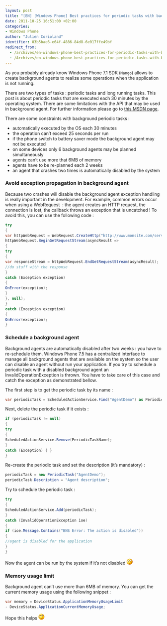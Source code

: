 ```yaml
---
layout: post
title: "[EN] [Windows Phone] Best practices for periodic tasks with background agents"
date: 2011-10-25 16:51:00 +02:00
categories:
- Windows Phone
author: "Julien Corioland"
identifier: 03b5bae6-e64f-4886-84d8-6e017ffe49bf
redirect_from:
  - /archives/en-windows-phone-best-practices-for-periodic-tasks-with-background-agents
  - /Archives/en-windows-phone-best-practices-for-periodic-tasks-with-background-agents
---
```


As you probably already know Windows Phone 7.1 SDK (`Mango`) allows to create background agents to realize some operations when the application is not running.

There are two types of tasks : periodic tasks and long running tasks. This post is about periodic tasks that are executed each 30 minutes by the operating system. There are some limitations with the API that may be used in background agent. For further information please go to [this MSDN page](http://msdn.microsoft.com/en-us/library/hh202962(v=VS.92).aspx).

There are some constraints with background periodic tasks :

- automatically executed by the OS each 30 minutes
- the operation can’t exceed 25 seconds per run
- if the phone switch to battery saver mode the background agent may not be executed
- on some devices only 6 background agents may be planned simultaneously
- agents can’t use more that 6MB of memory
- agents have to be re-planned each 2 weeks
- an agent that crashes two times is automatically disabled by the system

### Avoid exception propagation in background agent

Because two crashes will disable the background agent exception handling is really important in the development. For example, common errors occur when using a WebRequest  : the agent creates an HTTP request, the connection is lost, the callback throws an exception that is uncatched ! To avoid this, you can use the following code :

```csharp
try
{
var httpWebRequest = WebRequest.CreateHttp("http://www.monsite.com/service.aspx");
httpWebRequest.BeginGetRequestStream(asyncResult =>
{
try
{
var responseStream = httpWebRequest.EndGetRequestStream(asyncResult);
//do stuff with the response
}
catch (Exception exception)
{
OnError(exception);
}
}, null);
}
catch (Exception exception)
{
OnError(exception);
}
```

### Schedule a background agent

Background agents are automatically disabled after two weeks : you have to re-schedule them. Windows Phone 7.5 has a centralized interface to manage all background agents that are available on the system so the user can disable an agent without run your application. If you try to schedule a periodic task with a disabled background agent an InvalidOperationException is thrown. You have to take care of this case and catch the exception as demonstrated bellow.

The first step is to get the periodic task by its name :

```csharp
var periodicTask = ScheduledActionService.Find("AgentDemo") as PeriodicTask;
```

Next, delete the periodic task if it exists :

```csharp
if (periodicTask != null)
{
try
{
ScheduledActionService.Remove(PeriodicTaskName);
}
catch (Exception) { }
}
```

Re-create the periodic task and set the description (it’s mandatory) :

```csharp
periodicTask = new PeriodicTask("AgentDemo");
periodicTask.Description = "Agent description";
```

Try to schedule the periodic task :

```csharp
try
{
ScheduledActionService.Add(periodicTask);
}
catch (InvalidOperationException ioe)
{
if (ioe.Message.Contains("BNS Error: The action is disabled"))
{
//agent is disabled for the application
}
}
```

Now the agent can be run by the system if it’s not disabled ![image](/images/en-windows-phone-best-practices-for-periodic-tasks-with-background-agents/626937fa-5522-4b98-93d2-52c5f2ee46fb.jpg)

### Memory usage limit

Background agent can’t use more than 6MB of memory. You can get the current memory usage using the following snippet :

```csharp
var memory = DeviceStatus.ApplicationMemoryUsageLimit
- DeviceStatus.ApplicationCurrentMemoryUsage;
```

Hope this helps ![image](/images/en-windows-phone-best-practices-for-periodic-tasks-with-background-agents/c9223d9f-3ae2-4e26-8309-b0c68a43a80f.jpg)

